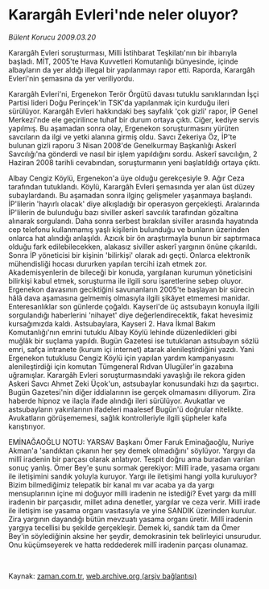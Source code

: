# Karargâh Evleri'nde  neler oluyor?

*Bülent Korucu 2009.03.20*

<tr><td class="metin" colspan="2" style="padding-top: 20px; padding-left: 5px; padding-right: 10px;">Karargâh Evleri soruşturması, Milli İstihbarat Teşkilatı'nın bir ihbarıyla başladı. MİT, 2005'te Hava Kuvvetleri Komutanlığı bünyesinde, içinde albayların da yer aldığı illegal bir yapılanmayı rapor etti. Raporda, Karargâh Evleri'nin şemasına da yer veriliyordu.</td></tr><tr><td class="metin" colspan="2" style="padding-top: 20px; padding-left: 5px; padding-right: 10px;"><p> Karargâh Evleri'ni, Ergenekon Terör Örgütü davası tutuklu sanıklarından İşçi Partisi lideri Doğu Perinçek'in TSK'da yapılanmak için kurduğu ileri sürülüyor. Karargâh Evleri hakkındaki beş sayfalık 'çok gizli' rapor, İP Genel Merkezi'nde ele geçirilince tuhaf bir durum ortaya çıktı. Ciğer, kediye servis yapılmış. Bu aşamadan sonra olay, Ergenekon soruşturmasını yürüten savcıların da ilgi ve yetki alanına girmiş oldu. Savcı Zekeriya Öz, İP'te bulunan gizli raporu 3 Nisan 2008'de Genelkurmay Başkanlığı Askerî Savcılığı'na gönderdi ve nasıl bir işlem yapıldığını sordu. Askerî savcılığın, 2 Haziran 2008 tarihli cevabından, soruşturmanın yeni başlatıldığı ortaya çıktı.
<p>Albay Cengiz Köylü, Ergenekon'a üye olduğu gerekçesiyle 9. Ağır Ceza tarafından tutuklandı. Köylü, Karargâh Evleri şemasında yer alan üst düzey subaylardandı. Bu aşamadan sonra ilginç gelişmeler yaşanmaya başlandı. İP'lilerin 'hayırlı olacak' diye alkışladığı bir operasyon gerçekleşti. Aralarında İP'lilerin de bulunduğu bazı siviller askerî savcılık tarafından gözaltına alınarak sorgulandı. Daha sonra serbest bırakılan siviller arasında hayatında cep telefonu kullanmamış yaşlı kişilerin bulunduğu ve bunların üzerinden onlarca hat alındığı anlaşıldı. Azıcık bir ön araştırmayla bunun bir saptırmaca olduğu fark edilebilecekken, alakasız siviller askerî yargının önüne çıkarıldı. Sonra İP yöneticisi bir kişinin 'bilirkişi' olarak adı geçti. Onlarca elektronik mühendisliği hocası dururken yapılan tercihi izah etmek zor. Akademisyenlerin de bileceği bir konuda, yargılanan kurumun yöneticisini bilirkişi kabul etmek, soruşturma ile ilgili soru işaretlerine sebep oluyor. Ergenekon davasının geciktiğini savunanların 2005'te başlayan bir sürecin hâlâ dava aşamasına gelmemiş olmasıyla ilgili şikâyet etmemesi manidar. Enteresanlıklar son günlerde çoğaldı. Kayseri'de üç astsubayın konuyla ilgili sorgulandığı haberlerini 'nihayet' diye değerlendirecektik, fakat hevesimiz kursağımızda kaldı. Astsubaylara, Kayseri 2. Hava İkmal Bakım Komutanlığı'nın emrini tutuklu Albay Köylü lehinde düzenledikleri gibi muğlâk bir suçlama yapıldı. Bugün Gazetesi ise tutuklanan astsubayın sözlü emri, safça intranete (kurum içi internet) atarak alenileştirdiğini yazdı. Yani Ergenekon tutuklusu Cengiz Köylü için yapılan yardım kampanyasını alenileştirdiği için komutan Tümgeneral Rıdvan Ulugüler'in gazabına uğramışlar. Karargâh Evleri soruşturmasındaki yavaşlığı ile rekora giden Askeri Savcı Ahmet Zeki Üçok'un, astsubaylar konusundaki hızı da şaşırtıcı. Bugün Gazetesi'nin diğer iddialarının ise gerçek olmamasını diliyorum. Zira haberde hipnoz ve ilaçla ifade alındığı ileri sürülüyor. Avukatlar ve astsubayların yakınlarının ifadeleri maalesef Bugün'ü doğrular nitelikte. Avukatların görüşememesi, sağlık kontrolleriyle ilgili şüpheler kafa karıştırıyor.
<p>EMİNAĞAOĞLU NOTU: YARSAV Başkanı Ömer Faruk Eminağaoğlu, Nuriye Akman'a 'sandıktan çıkanın her şey demek olmadığını' söylüyor. Yargıyı da millî iradenin bir parçası olarak anlatıyor. Tespit doğru ama buradan varılan sonuç yanlış. Ömer Bey'e şunu sormak gerekiyor: Millî irade, yasama organı ile iletişimini sandık yoluyla kuruyor. Yargı ile iletişimi hangi yolla kuruluyor? Bizim bilmediğimiz telepatik bir kanal mı var acaba ya da yargı mensuplarının içine mi doğuyor milli iradenin ne istediği? Evet yargı da millî iradenin bir parçasıdır, millet adına denetler, yargılar ve ceza verir. Millî irade ile iletişim ise yasama organı vasıtasıyla ve yine SANDIK üzerinden kurulur. Zira yargının dayandığı bütün mevzuatı yasama organı üretir. Millî iradenin yargıya tecellisi bu şekilde gerçekleşir. Demek ki, sandık tam da Ömer Bey'in söylediğinin aksine her şeydir, demokrasinin tek belirleyici unsurudur. Onu küçümseyerek ve hatta reddederek millî iradenin parçası olunamaz.
<p><br/></p></p></p></p></td></tr>

Kaynak: [zaman.com.tr](http://zaman.com.tr/yazar.do?yazino=827572), [web.archive.org (arşiv bağlantısı)](http://web.archive.org/web/20090323030824/http://www.zaman.com.tr:80/yazar.do?yazino=827572)
